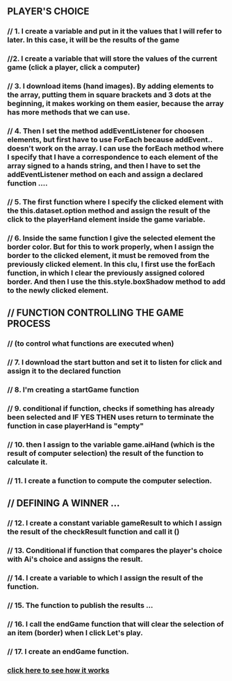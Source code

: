## PLAYER'S CHOICE

### 
### // 1. I create a variable and put in it the values that I will refer to later. In this case, it will be the results of the game
### //2. I create a variable that will store the values of the current game (click a player, click a computer)
### // 3. I download items (hand images). By adding elements to the array, putting them in square brackets and 3 dots at the beginning, it makes working on them easier, because the array has more methods that we can use.
### // 4. Then I set the method addEventListener for choosen elements, but first have to use ForEach  because addEvent.. doesn't work on the array. I can use the forEach method where I specify that I have a correspondence to each element of the array signed to a hands string, and then I have to set the addEventListener method on each and assign a declared function ....
### // 5. The first function where I specify the clicked element with the this.dataset.option method and assign the result of the click to the playerHand element inside the game variable.
### // 6. Inside the same function I give the selected element the border color. But for this to work properly, when I assign the border to the clicked element, it must be removed from the previously clicked element. In this clu, I first use the forEach function, in which I clear the previously assigned colored border. And then I use the this.style.boxShadow method to add to the newly clicked element.
## // FUNCTION CONTROLLING THE GAME PROCESS
### // (to control what functions are executed when)

### // 7. I download the start button and set it to listen for click and assign it to the declared function
### // 8. I'm creating a startGame function
### // 9. conditional if function, checks if something has already been selected and IF YES THEN uses return to terminate the function in case playerHand is "empty"
### // 10. then I assign to the variable game.aiHand (which is the result of computer selection) the result of the function to calculate it.
### // 11. I create a function to compute the computer selection.
## // DEFINING A WINNER ... 

### // 12. I create a constant variable gameResult to which I assign the result of the checkResult function and call it ()
### // 13. Conditional if function that compares the player's choice with Ai's choice and assigns the result.
### // 14. I create a variable to which I assign the result of the function.
### // 15. The function to publish the results ...
### // 16. I call the endGame function that will clear the selection of an item (border) when I click Let's play.
### // 17. I create an endGame function.
### [click here to see how it works](https://marekzemla.github.io/-PAPER-STONE-SCISSORS-GAME/)
